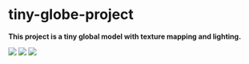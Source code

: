 # tiny-globe-project

**This project is a tiny global model with texture mapping and lighting.**

![](https://github.com/XiaoyuXiao1998/tiny-globe-project/blob/main/res/diaplay_draw_1.gif)
![](https://github.com/XiaoyuXiao1998/tiny-globe-project/blob/main/res/dispaly_draw2.gif)
![](https://github.com/XiaoyuXiao1998/tiny-globe-project/blob/main/res/display_draw_3.gif)
